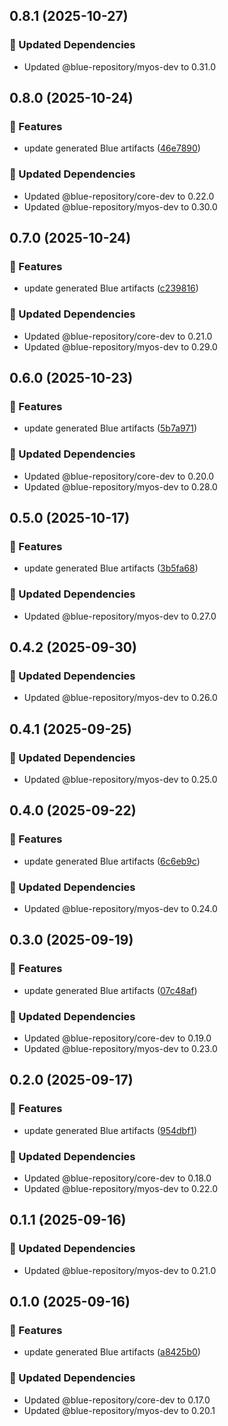 ## 0.8.1 (2025-10-27)

### 🧱 Updated Dependencies

- Updated @blue-repository/myos-dev to 0.31.0

## 0.8.0 (2025-10-24)

### 🚀 Features

- update generated Blue artifacts ([46e7890](https://github.com/bluecontract/blue-repository-js/commit/46e7890))

### 🧱 Updated Dependencies

- Updated @blue-repository/core-dev to 0.22.0
- Updated @blue-repository/myos-dev to 0.30.0

## 0.7.0 (2025-10-24)

### 🚀 Features

- update generated Blue artifacts ([c239816](https://github.com/bluecontract/blue-repository-js/commit/c239816))

### 🧱 Updated Dependencies

- Updated @blue-repository/core-dev to 0.21.0
- Updated @blue-repository/myos-dev to 0.29.0

## 0.6.0 (2025-10-23)

### 🚀 Features

- update generated Blue artifacts ([5b7a971](https://github.com/bluecontract/blue-repository-js/commit/5b7a971))

### 🧱 Updated Dependencies

- Updated @blue-repository/core-dev to 0.20.0
- Updated @blue-repository/myos-dev to 0.28.0

## 0.5.0 (2025-10-17)

### 🚀 Features

- update generated Blue artifacts ([3b5fa68](https://github.com/bluecontract/blue-repository-js/commit/3b5fa68))

### 🧱 Updated Dependencies

- Updated @blue-repository/myos-dev to 0.27.0

## 0.4.2 (2025-09-30)

### 🧱 Updated Dependencies

- Updated @blue-repository/myos-dev to 0.26.0

## 0.4.1 (2025-09-25)

### 🧱 Updated Dependencies

- Updated @blue-repository/myos-dev to 0.25.0

## 0.4.0 (2025-09-22)

### 🚀 Features

- update generated Blue artifacts ([6c6eb9c](https://github.com/bluecontract/blue-repository-js/commit/6c6eb9c))

### 🧱 Updated Dependencies

- Updated @blue-repository/myos-dev to 0.24.0

## 0.3.0 (2025-09-19)

### 🚀 Features

- update generated Blue artifacts ([07c48af](https://github.com/bluecontract/blue-repository-js/commit/07c48af))

### 🧱 Updated Dependencies

- Updated @blue-repository/core-dev to 0.19.0
- Updated @blue-repository/myos-dev to 0.23.0

## 0.2.0 (2025-09-17)

### 🚀 Features

- update generated Blue artifacts ([954dbf1](https://github.com/bluecontract/blue-repository-js/commit/954dbf1))

### 🧱 Updated Dependencies

- Updated @blue-repository/core-dev to 0.18.0
- Updated @blue-repository/myos-dev to 0.22.0

## 0.1.1 (2025-09-16)

### 🧱 Updated Dependencies

- Updated @blue-repository/myos-dev to 0.21.0

## 0.1.0 (2025-09-16)

### 🚀 Features

- update generated Blue artifacts ([a8425b0](https://github.com/bluecontract/blue-repository-js/commit/a8425b0))

### 🧱 Updated Dependencies

- Updated @blue-repository/core-dev to 0.17.0
- Updated @blue-repository/myos-dev to 0.20.1